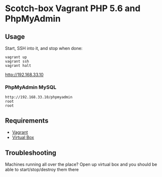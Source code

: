 # Scotch-box Vagrant PHP 5.6 and PhpMyAdmin

## Usage

Start, SSH into it, and stop when done:

    vagrant up
    vagrant ssh
    vagrant halt

http://192.168.33.10

### PhpMyAdmin MySQL

    http://192.168.33.10/phpmyadmin
    root
    root

## Requirements

- [Vagrant](https://www.vagrantup.com)
- [Virtual Box](https://www.virtualbox.org/)

## Troubleshooting

Machines running all over the place? Open up virtual box and you should be able to start/stop/destroy them there
